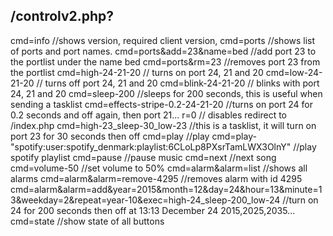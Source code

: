 /controlv2.php?
---------------------
cmd=info //shows version, required client version,
cmd=ports //shows list of ports and port names.
cmd=ports&add=23&name=bed //add port 23 to the portlist under the name bed
cmd=ports&rm=23 //removes port 23 from the portlist
cmd=high-24-21-20 // turns on port 24, 21 and 20
cmd=low-24-21-20 // turns off port 24, 21 and 20
cmd=blink-24-21-20 // blinks with port 24, 21 and 20
cmd=sleep-200 //sleeps for 200 seconds, this is useful when sending a tasklist
cmd=effects-stripe-0.2-24-21-20 //turns on port 24 for 0.2 seconds and off again, then port 21...
r=0 // disables redirect to /index.php
cmd=high-23_sleep-30_low-23 //this is a tasklist, it will turn on port 23 for 30 seconds then off
cmd=play //play
cmd=play-"spotify:user:spotify_denmark:playlist:6CLoLp8PXsrTamLWX3OlnY" //play spotify playlist
cmd=pause //pause music
cmd=next //next song
cmd=volume-50 //set volume to 50%
cmd=alarm&alarm=list //shows all alarms
cmd=alarm&alarm=remove-4295 //removes alarm with id 4295
cmd=alarm&alarm=add&year=2015&month=12&day=24&hour=13&minute=13&weekday=2&repeat=year-10&exec=high-24_sleep-200_low-24 //turn on 24 for 200 seconds then off at 13:13 December 24 2015,2025,2035...
cmd=state //show state of all buttons
